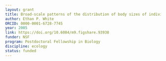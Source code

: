 ```yaml
---
layout: grant
title: Broad-scale patterns of the distribution of body sizes of individuals in ecological communities
author: Ethan P. White
ORCID: 0000-0001-6728-7745
year: 2005
link: https://doi.org/10.6084/m9.figshare.93938
funder: NSF
program: Postdoctoral Fellowship in Biology
discipline: ecology
status: funded
---
```

